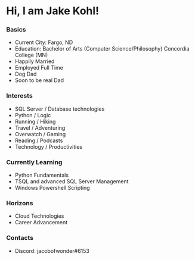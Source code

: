 # Hi, I am Jake Kohl!



### Basics

* Current City: Fargo, ND
* Education: Bachelor of Arts (Computer Science/Philosophy) Concordia College (MN)
* Happily Married
* Employed Full Time
* Dog Dad
* Soon to be real Dad

### Interests

* SQL Server / Database technologies
* Python / Logic
* Running / Hiking
* Travel / Adventuring
* Overwatch / Gaming
* Reading / Podcasts
* Technology / Productivities

### Currently Learning

* Python Fundamentals
* TSQL and advanced SQL Server Management
* Windows Powershell Scripting

### Horizons

* Cloud Technologies 
* Career Advancement

### Contacts

* Discord: jacobofwonder#6153